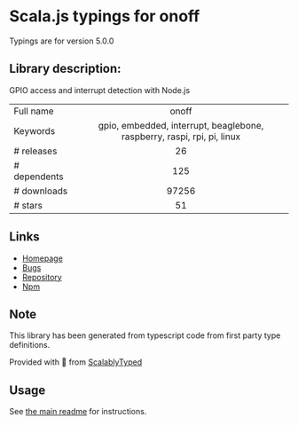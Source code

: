 
# Scala.js typings for onoff

Typings are for version 5.0.0

## Library description:
GPIO access and interrupt detection with Node.js

|                    |                 |
| ------------------ | :-------------: |
| Full name          | onoff |
| Keywords           | gpio, embedded, interrupt, beaglebone, raspberry, raspi, rpi, pi, linux |
| # releases         | 26 |
| # dependents       | 125 |
| # downloads        | 97256 |
| # stars            | 51 |

## Links
- [Homepage](https://github.com/fivdi/onoff)
- [Bugs](https://github.com/fivdi/onoff/issues)
- [Repository](https://github.com/fivdi/onoff)
- [Npm](https://www.npmjs.com/package/onoff)
    


## Note
This library has been generated from typescript code from first party type definitions.

Provided with :purple_heart: from [ScalablyTyped](https://github.com/oyvindberg/ScalablyTyped)

## Usage
See [the main readme](../../readme.md) for instructions.


